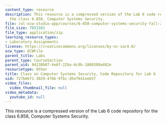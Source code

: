 ```yaml
---
content_type: resource
description: This resource is a compressed version of the Lab 6 code repository for
  the class 6.858, Computer Systems Security.
file: /ol-ocw-studio-app/courses/6-858-computer-systems-security-fall-2014/727b66713029476b9fbcd5ef641eeb57_MIT6_858F14_lab6.zip
file_size: 7653101
file_type: application/zip
learning_resource_types:
- Laboratory Assignments
license: https://creativecommons.org/licenses/by-nc-sa/4.0/
ocw_type: OCWFile
parent_title: Labs
parent_type: CourseSection
parent_uid: 94238b87-4e6f-22ba-6c9b-1808380a482e
resourcetype: Other
title: Class on Computer Systems Security, Code Repository for Lab 6
uid: 727b6671-3029-476b-9fbc-d5ef641eeb57
video_files:
  video_thumbnail_file: null
video_metadata:
  youtube_id: null
---
```

This resource is a compressed version of the Lab 6 code repository for the class 6.858, Computer Systems Security.
